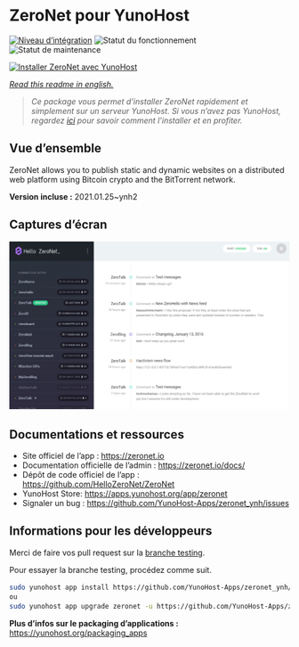 <!--
N.B.: This README was automatically generated by https://github.com/YunoHost/apps/tree/master/tools/README-generator
It shall NOT be edited by hand.
-->

# ZeroNet pour YunoHost

[![Niveau d’intégration](https://dash.yunohost.org/integration/zeronet.svg)](https://dash.yunohost.org/appci/app/zeronet) ![Statut du fonctionnement](https://ci-apps.yunohost.org/ci/badges/zeronet.status.svg) ![Statut de maintenance](https://ci-apps.yunohost.org/ci/badges/zeronet.maintain.svg)

[![Installer ZeroNet avec YunoHost](https://install-app.yunohost.org/install-with-yunohost.svg)](https://install-app.yunohost.org/?app=zeronet)

*[Read this readme in english.](./README.md)*

> *Ce package vous permet d’installer ZeroNet rapidement et simplement sur un serveur YunoHost.
Si vous n’avez pas YunoHost, regardez [ici](https://yunohost.org/#/install) pour savoir comment l’installer et en profiter.*

## Vue d’ensemble

ZeroNet allows you to publish static and dynamic websites on a distributed web platform using Bitcoin crypto and the BitTorrent network.


**Version incluse :** 2021.01.25~ynh2

## Captures d’écran

![Capture d’écran de ZeroNet](./doc/screenshots/screenshot.png)

## Documentations et ressources

* Site officiel de l’app : <https://zeronet.io>
* Documentation officielle de l’admin : <https://zeronet.io/docs/>
* Dépôt de code officiel de l’app : <https://github.com/HelloZeroNet/ZeroNet>
* YunoHost Store: <https://apps.yunohost.org/app/zeronet>
* Signaler un bug : <https://github.com/YunoHost-Apps/zeronet_ynh/issues>

## Informations pour les développeurs

Merci de faire vos pull request sur la [branche testing](https://github.com/YunoHost-Apps/zeronet_ynh/tree/testing).

Pour essayer la branche testing, procédez comme suit.

``` bash
sudo yunohost app install https://github.com/YunoHost-Apps/zeronet_ynh/tree/testing --debug
ou
sudo yunohost app upgrade zeronet -u https://github.com/YunoHost-Apps/zeronet_ynh/tree/testing --debug
```

**Plus d’infos sur le packaging d’applications :** <https://yunohost.org/packaging_apps>